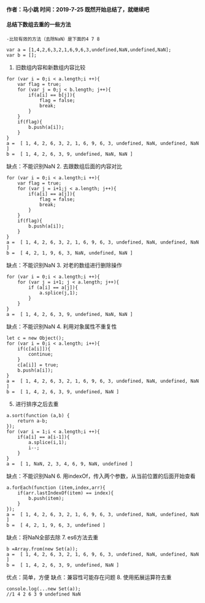 #### 作者：马小跳     时间：2019-7-25    既然开始总结了，就继续吧
#### 总结下数组去重的一些方法
    -比较有效的方法（去除NaN）是下面的4 7 8
```$xslt
var a = [1,4,2,6,3,2,1,6,9,6,3,undefined,NaN,undefined,NaN];
var b = [];
```
1. 旧数组内容和新数组内容比较
```$xslt
for (var i = 0;i < a.length;i ++){
    var flag = true;
    for (var j = 0;j < b.length; j++){
        if(a[i] == b[j]){
            flag = false;
            break;
        }
    }
    if(flag){
        b.push(a[i]);
    }
}
a =  [ 1, 4, 2, 6, 3, 2, 1, 6, 9, 6, 3, undefined, NaN, undefined, NaN ]
b =  [ 1, 4, 2, 6, 3, 9, undefined, NaN, NaN ]
```
缺点：不能识别NaN
2. 去跟数组后面的内容对比
```$xslt
for (var i = 0;i < a.length;i ++){
    var flag = true;
    for (var j = i+1;j < a.length; j++){
        if(a[i] == a[j]){
            flag = false;
            break;
        }
    }
    if(flag){
        b.push(a[i]);
    }
}
a =  [ 1, 4, 2, 6, 3, 2, 1, 6, 9, 6, 3, undefined, NaN, undefined, NaN ]
b =  [ 4, 2, 1, 9, 6, 3, NaN, undefined, NaN ]
```
缺点：不能识别NaN
3. 对老的数组进行删除操作
```$xslt
for (var i = 0;i < a.length;i ++){
    for (var j = i+1; j < a.length; j++){
        if (a[i] == a[j]){
            a.splice(j,1);
        }
    }
}
a =  [ 1, 4, 2, 6, 3, 9, undefined, NaN, NaN ]
```
缺点：不能识别NaN
4. 利用对象属性不重复性
```$xslt
let c = new Object();
for (var i = 0;i < a.length; i++){
    if(c[a[i]]){
        continue;
    }
    c[a[i]] = true;
    b.push(a[i]);
}
a =  [ 1, 4, 2, 6, 3, 2, 1, 6, 9, 6, 3, undefined, NaN, undefined, NaN ]
b =  [ 1, 4, 2, 6, 3, 9, undefined, NaN ]
```
5. 进行排序之后去重
```$xslt
a.sort(function (a,b) {
    return a-b;
});
for (var i = 1;i < a.length;i ++){
    if(a[i] == a[i-1]){
        a.splice(i,1);
        i--;
    }
}
a =  [ 1, NaN, 2, 3, 4, 6, 9, NaN, undefined ]
```
缺点：不能识别NaN
6. 用indexOf，传入两个参数，从当前位置的后面开始查看
```$xslt
a.forEach(function (item,index,arr){
    if(arr.lastIndexOf(item) == index){
        b.push(item);
    }
});
a =  [ 1, 4, 2, 6, 3, 2, 1, 6, 9, 6, 3, undefined, NaN, undefined, NaN ]
b =  [ 4, 2, 1, 9, 6, 3, undefined ]
```
缺点：将NaN全部去除
7. es6方法去重
```$xslt
b =Array.from(new Set(a));
a =  [ 1, 4, 2, 6, 3, 2, 1, 6, 9, 6, 3, undefined, NaN, undefined, NaN ]
b =  [ 1, 4, 2, 6, 3, 9, undefined, NaN ]
```
优点：简单，方便
缺点：兼容性可能存在问题
8. 使用拓展运算符去重
```$xslt
console.log(...new Set(a));
//1 4 2 6 3 9 undefined NaN
```